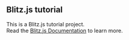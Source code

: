 ## Blitz.js tutorial
This is a Blitz.js tutorial project.  
Read the [Blitz.js Documentation](https://blitzjs.com/docs/tutorial) to learn more.

